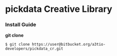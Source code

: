# pickdata Creative Library

### Install Guide
  **git clone**

  ```
  $ git clone https://user@bitbucket.org/a3tio-developers/pickdata_cr.git
     
  ```

